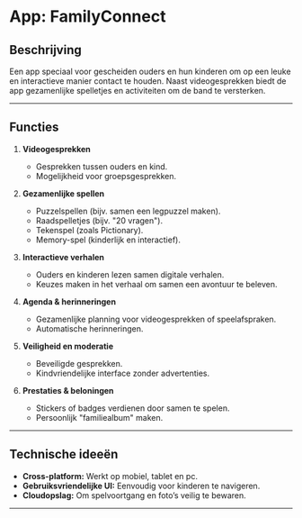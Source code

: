 # App: FamilyConnect

## Beschrijving
Een app speciaal voor gescheiden ouders en hun kinderen om op een leuke en interactieve manier contact te houden. Naast videogesprekken biedt de app gezamenlijke spelletjes en activiteiten om de band te versterken.

---

## Functies
1. **Videogesprekken**
   - Gesprekken tussen ouders en kind.
   - Mogelijkheid voor groepsgesprekken.

2. **Gezamenlijke spellen**
   - Puzzelspellen (bijv. samen een legpuzzel maken).
   - Raadspelletjes (bijv. "20 vragen").
   - Tekenspel (zoals Pictionary).
   - Memory-spel (kinderlijk en interactief).

3. **Interactieve verhalen**
   - Ouders en kinderen lezen samen digitale verhalen.
   - Keuzes maken in het verhaal om samen een avontuur te beleven.

4. **Agenda & herinneringen**
   - Gezamenlijke planning voor videogesprekken of speelafspraken.
   - Automatische herinneringen.

5. **Veiligheid en moderatie**
   - Beveiligde gesprekken.
   - Kindvriendelijke interface zonder advertenties.

6. **Prestaties & beloningen**
   - Stickers of badges verdienen door samen te spelen.
   - Persoonlijk "familiealbum" maken.

---

## Technische ideeën
- **Cross-platform:** Werkt op mobiel, tablet en pc.
- **Gebruiksvriendelijke UI:** Eenvoudig voor kinderen te navigeren.
- **Cloudopslag:** Om spelvoortgang en foto’s veilig te bewaren.

---


